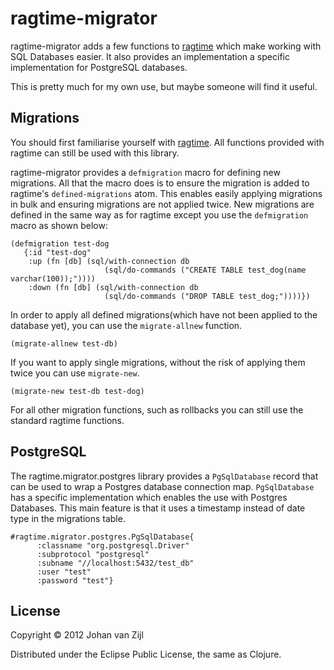 ragtime-migrator
================

ragtime-migrator adds a few functions to [ragtime](https://github.com/weavejester/ragtime) which make working with SQL Databases easier. 
It also provides an implementation a specific implementation for PostgreSQL databases.

This is pretty much for my own use, but maybe someone will find it useful.

## Migrations

You should first familiarise yourself with [ragtime](https://github.com/weavejester/ragtime). All functions provided with ragtime can still be used with this library.

ragtime-migrator provides a `defmigration` macro for defining new migrations. All that the macro does is to ensure the migration is added to ragtime's `defined-migrations` atom. 
This enables easily applying migrations in bulk and ensuring migrations are not applied twice. New migrations are defined in the same way as for ragtime except you use the `defmigration` macro as shown below:

    (defmigration test-dog
       {:id "test-dog"
        :up (fn [db] (sql/with-connection db
                         (sql/do-commands ("CREATE TABLE test_dog(name varchar(100));"))))
        :down (fn [db] (sql/with-connection db
                         (sql/do-commands ("DROP TABLE test_dog;"))))})

In order to apply all defined migrations(which have not been applied to the database yet), you can use the `migrate-allnew` function.

    (migrate-allnew test-db) 

If you want to apply single migrations, without the risk of applying them twice you can use `migrate-new`.

    (migrate-new test-db test-dog)
    
For all other migration functions, such as rollbacks you can still use the standard ragtime functions.

## PostgreSQL

The ragtime.migrator.postgres library provides a  `PgSqlDatabase` record that can be used
to wrap a Postgres database connection map. `PgSqlDatabase` has a specific implementation which enables the use with Postgres Databases. 
This main feature is that it uses a timestamp instead of date type in the migrations table.

    #ragtime.migrator.postgres.PgSqlDatabase{
          :classname "org.postgresql.Driver"
          :subprotocol "postgresql"
          :subname "//localhost:5432/test_db"
          :user "test"
          :password "test"}


## License

Copyright © 2012 Johan van Zijl

Distributed under the Eclipse Public License, the same as Clojure.